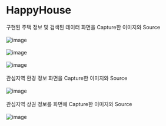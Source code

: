 # HappyHouse

구현된 주택 정보 및 검색된 데이터 화면을 Capture한 이미지와 Source</br>  
![image](https://user-images.githubusercontent.com/52438368/160124624-09420a92-6b57-43e7-bf98-69259af494f6.png)</br>  
![image](https://user-images.githubusercontent.com/52438368/160124674-c08589d9-c288-4946-95d7-802b9b2e8f85.png)</br>  
![image](https://user-images.githubusercontent.com/52438368/160124697-8abcae6e-3bf7-46ec-9a0c-d90b10c222e4.png)  
</br>
관심지역 환경 정보 화면을 Capture한 이미지와 Source</br>  
![image](https://user-images.githubusercontent.com/52438368/160125433-38dae9ef-d643-4dfc-971c-97da915e3c37.png)
</br>  
관심지역 상권 정보를 화면에 Capture한 이미지와 Source</br>  
![image](https://user-images.githubusercontent.com/52438368/160125452-733804d8-c7be-4252-a093-c030a885469a.png) 
